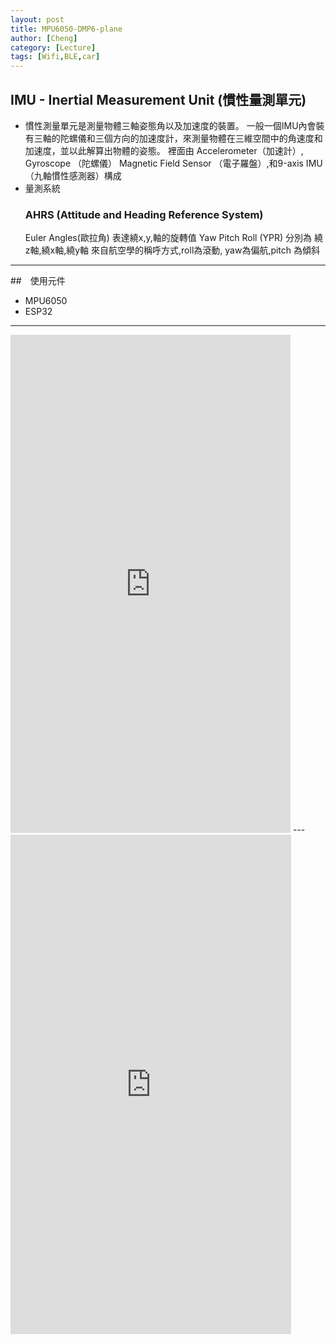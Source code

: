 ```yaml
---
layout: post
title: MPU6050-DMP6-plane
author: [Cheng]
category: [Lecture]
tags: [Wifi,BLE,car]
---
```


## IMU - Inertial Measurement Unit (慣性量測單元)
* 慣性測量單元是測量物體三軸姿態角以及加速度的裝置。
 一般一個IMU內會裝有三軸的陀螺儀和三個方向的加速度計，來測量物體在三維空間中的角速度和加速度，並以此解算出物體的姿態。
  裡面由 Accelerometer（加速計）, Gyroscope （陀螺儀） Magnetic Field Sensor （電子羅盤）,和9-axis IMU（九軸慣性感測器）構成
* 量測系統
  ### AHRS (Attitude and Heading Reference System)
  Euler Angles(歐拉角) 表達繞x,y,軸的旋轉值
  Yaw Pitch Roll (YPR) 分別為 繞z軸,繞x軸,繞y軸 來自航空學的稱呼方式,roll為滾動, yaw為偏航,pitch 為傾斜
 ---
  ##　使用元件
  * MPU6050
  * ESP32
  ---
<iframe width="448" height="797" src="https://www.youtube.com/embed/E9f3wMgSYoo" title="MPU9250_DMP_Teapot" frameborder="0" allow="accelerometer; autoplay; clipboard-write; encrypted-media; gyroscope; picture-in-picture; web-share" allowfullscreen></iframe>
---
<iframe width="449" height="799" src="https://www.youtube.com/embed/Z-cK5Zr6NTE" title="plane" frameborder="0" allow="accelerometer; autoplay; clipboard-write; encrypted-media; gyroscope; picture-in-picture; web-share" allowfullscreen></iframe>
